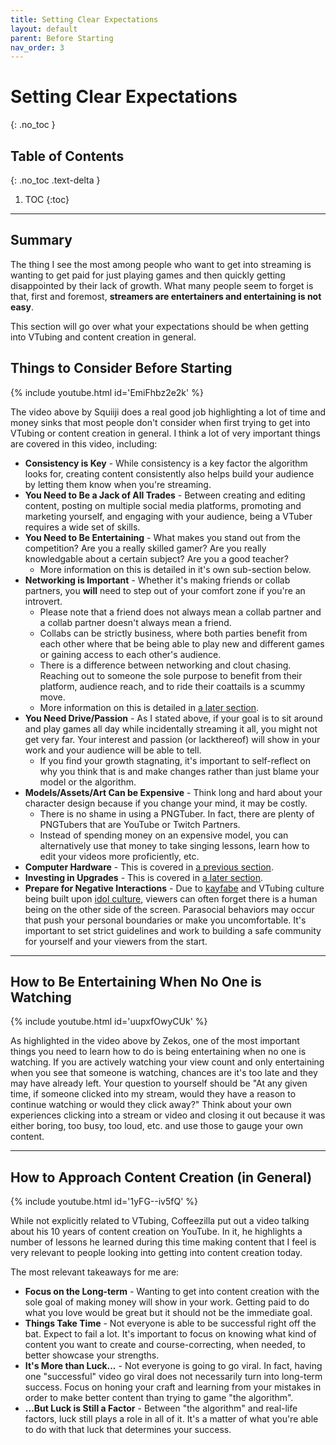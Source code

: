 ```yaml
---
title: Setting Clear Expectations
layout: default
parent: Before Starting
nav_order: 3
---
```


# Setting Clear Expectations
{: .no_toc }

## Table of Contents
{: .no_toc .text-delta }

1. TOC
{:toc}

-----

## Summary

The thing I see the most among people who want to get into streaming is wanting to get paid for just playing games and then quickly getting disappointed by their lack of growth. What many people seem to forget is that, first and foremost, **streamers are entertainers and entertaining is not easy**.

This section will go over what your expectations should be when getting into VTubing and content creation in general.

## Things to Consider Before Starting

{% include youtube.html id='EmiFhbz2e2k' %}

The video above by Squiiji does a real good job highlighting a lot of time and money sinks that most people don't consider when first trying to get into VTubing or content creation in general. I think a lot of very important things are covered in this video, including:

* **Consistency is Key** - While consistency is a key factor the algorithm looks for, creating content consistently also helps build your audience by letting them know when you're streaming.
* **You Need to Be a Jack of All Trades** - Between creating and editing content, posting on multiple social media platforms, promoting and marketing yourself, and engaging with your audience, being a VTuber requires a wide set of skills.
* **You Need to Be Entertaining** - What makes you stand out from the competition? Are you a really skilled gamer? Are you really knowledgable about a certain subject? Are you a good teacher?
  * More information on this is detailed in it's own sub-section below.
* **Networking is Important** - Whether it's making friends or collab partners, you **will** need to step out of your comfort zone if you're an introvert.
  * Please note that a friend does not always mean a collab partner and a collab partner doesn't always mean a friend. 
  * Collabs can be strictly business, where both parties benefit from each other where that be being able to play new and different games or gaining access to each other's audience.
  * There is a difference between networking and clout chasing. Reaching out to someone the sole purpose to benefit from their platform, audience reach, and to ride their coattails is a scummy move.
  * More information on this is detailed in [a later section](https://vtubing.info/post-debut/making-friends-and-collabs.html).
* **You Need Drive/Passion** - As I stated above, if your goal is to sit around and play games all day while incidentally streaming it all, you might not get very far. Your interest and passion (or lackthereof) will show in your work and your audience will be able to tell.
    * If you find your growth stagnating, it's important to self-reflect on why you think that is and make changes rather than just blame your model or the algorithm.
* **Models/Assets/Art Can be Expensive** - Think long and hard about your character design because if you change your mind, it may be costly.
  * There is no shame in using a PNGTuber. In fact, there are plenty of PNGTubers that are YouTube or Twitch Partners.
  * Instead of spending money on an expensive model, you can alternatively use that money to take singing lessons, learn how to edit your videos more proficiently, etc.
* **Computer Hardware** - This is covered in [a previous section](https://vtubing.info/before-starting/understanding-your-hardware-limitations.html).
* **Investing in Upgrades** - This is covered in [a later section](https://vtubing.info/post-debut/peripheral-upgrades.html).
* **Prepare for Negative Interactions** - Due to [kayfabe](https://en.wikipedia.org/wiki/Kayfabe) and VTubing culture being built upon [idol culture](https://en.wikipedia.org/wiki/Japanese_idol#Criticism), viewers can often forget there is a human being on the other side of the screen. Parasocial behaviors may occur that push your personal boundaries or make you uncomfortable. It's important to set strict guidelines and work to building a safe community for yourself and your viewers from the start.

-----

## How to Be Entertaining When No One is Watching

{% include youtube.html id='uupxfOwyCUk' %}

As highlighted in the video above by Zekos, one of the most important things you need to learn how to do is being entertaining when no one is watching. If you are actively watching your view count and only entertaining when you see that someone is watching, chances are it's too late and they may have already left. Your question to yourself should be "At any given time, if someone clicked into my stream, would they have a reason to continue watching or would they click away?" Think about your own experiences clicking into a stream or video and closing it out because it was either boring, too busy, too loud, etc. and use those to gauge your own content.

-----

## How to Approach Content Creation (in General)

{% include youtube.html id='1yFG--iv5fQ' %}

While not explicitly related to VTubing, Coffeezilla put out a video talking about his 10 years of content creation on YouTube. In it, he highlights a number of lessons he learned during this time making content that I feel is very relevant to people looking into getting into content creation today.

The most relevant takeaways for me are:
* **Focus on the Long-term** - Wanting to get into content creation with the sole goal of making money will show in your work. Getting paid to do what you love would be great but it should not be the immediate goal.
* **Things Take Time** - Not everyone is able to be successful right off the bat. Expect to fail a lot. It's important to focus on knowing what kind of content you want to create and course-correcting, when needed, to better showcase your strengths.
* **It's More than Luck...** - Not everyone is going to go viral. In fact, having one "successful" video go viral does not necessarily turn into long-term success. Focus on honing your craft and learning from your mistakes in order to make better content than trying to game "the algorithm".
* **...But Luck is Still a Factor** - Between "the algorithm" and real-life factors, luck still plays a role in all of it. It's a matter of what you're able to do with that luck that determines your success.
